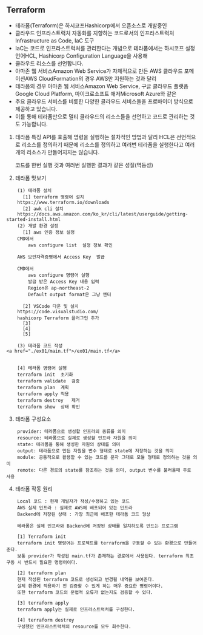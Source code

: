 ## Terraform

+	테라폼(Terraform)은 하시코프Hashicorp에서 오픈소스로 개발중인 
+	클라우드 인프라스트럭처 자동화를 지향하는 코드로서의 인프라스트럭처Infrastructure as Code, IaC 도구
+	IaC는 코드로 인프라스트럭처를 관리한다는 개념으로 테라폼에서는 하시코프 설정 언어HCL, Hashicorp Configuration Language을 사용해 
+	클라우드 리소스를 선언합니다. 
+	아마존 웹 서비스Amazon Web Service가 자체적으로 만든 AWS 클라우드 포메이션AWS CloudFormation의 경우 AWS만 지원하는 것과 달리 
+	테라폼의 경우 아마존 웹 서비스Amazon Web Service, 구글 클라우드 플랫폼Google Cloud Platform, 마이크로소프트 애저Microsoft Azure와 같은 
+	주요 클라우드 서비스를 비롯한 다양한 클라우드 서비스들을 프로바이더 방식으로 제공하고 있습니다. 
+	이를 통해 테라폼만으로 멀티 클라우드의 리소스들을 선언하고 코드로 관리하는 것도 가능합니다.

1. 테라폼 특징
	API를 호출해 명령을 실행하는 절차적인 방법과 달리 HCL은 선언적으로 리소스를 정의하기 때문에 
	리소스를 정의하고 여러번 테라폼을 실행한다고 여러 개의 리소스가 만들어지지는 않습니다. 

	코드를 한번 실행 것과 여러번 실행한 결과가 같은 성질(멱등성)

2. 테라폼 맛보기
```
    (1) 테라폼 설치
      [1] terraform 명령어 설치
	https://www.terraform.io/downloads
      [2] awk cli 설치
	https://docs.aws.amazon.com/ko_kr/cli/latest/userguide/getting-started-install.html
    (2) 개발 환경 설정
      [1] aws 인증 정보 설정
	CMD에서 
		aws configure list	설정 정보 확인

	AWS 보안자격증명에서 Access Key  발급

	CMD에서
		aws configure 명령어 실행
		발급 받은 Access Key 내용 입력
		Region은 ap-northeast-2
		Default output format은 그냥 엔터
	
      [2] VSCode 다운 및 설치
	https://code.visualstudio.com/
	hashicorp Terraform 플러그인 추가
      [3] 
      [4] 
      [5] 

    (3) 테라폼 코드 작성
<a href="./ex01/main.tf">/ex01/main.tf</a>


    [4] 테라폼 명령어 실행
	terraform init	초기화
	terraform validate	검증
	terraform plan	계획
	terraform apply	적용
	terraform destroy	제거
	terraform show	상태 확인
```	

3. 테라폼 구성요소
```
	provider: 테라폼으로 생성할 인프라의 종류를 의미
	resource: 테라폼으로 실제로 생성할 인프라 자원을 의미
	state: 테라폼을 통해 생성한 자원의 상태를 의미
	output: 테라폼으로 만든 자원을 변수 형태로 state에 저장하는 것을 의미
	module: 공통적으로 활용할 수 있는 코드를 문자 그대로 모듈 형태로 정의하는 것을 의미
	remote: 다른 경로의 state를 참조하는 것을 의미, output 변수를 불러올때 주로 사용	
```

4. 테라폼 작동 원리
```
	Local 코드 : 현재 개발자가 작성/수정하고 있는 코드
	AWS 실제 인프라 : 실제로 AWS에 배포되어 있는 인프라
	Backend에 저장된 상태 : 가장 최근에 배포한 테라폼 코드 형상

	테라폼은 실제 인프라와 Backend에 저장된 상태를 일치하도록 만드는 프로그램

    [1] Terraform init
	terraform init 명령어는 프로젝트를 terraform을 구동할 수 있는 환경으로 만들어준다. 
	보통 provider가 작성된 main.tf가 존재하는 경로에서 사용된다. terraform 최초 구동 시 반드시 필요한 명령어이다.
	
    [2] terraform plan
	현재 작성된 terraform 코드로 생성되고 변경될 내역을 보여준다. 
	실제 환경에 적용하기 전 검증할 수 있게 하는 매우 중요한 명령어이다. 
	또한 terraform 코드의 문법적 오류가 없는지도 검증할 수 있다.

    [3] terraform apply
	terraform apply는 실제로 인프라스트럭처를 구성한다.

    [4] terraform destroy
	구성했던 인프라스트럭처의 resource를 모두 회수한다. 
```










